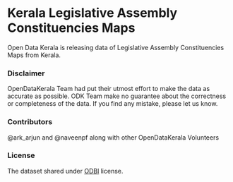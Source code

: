 # Kerala Legislative Assembly Constituencies Maps

Open Data Kerala is releasing data of  Legislative Assembly Constituencies Maps from Kerala. 


### Disclaimer 
OpenDataKerala Team had put their utmost effort to make the data as accurate as possible. ODK Team make no guarantee about the correctness or completeness of the data. If you find any mistake, please let us know.

### Contributors
@ark_arjun and @naveenpf along with other OpenDataKerala Volunteers

### License

The dataset shared under [ODBl](http://opendatacommons.org/licenses/odbl/) license.
